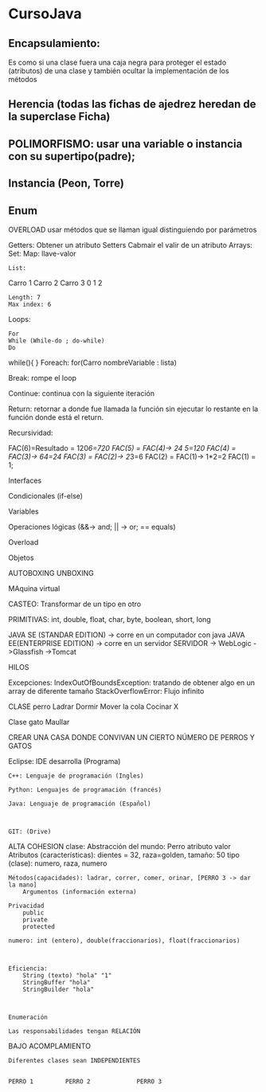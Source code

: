 # CursoJava

## Encapsulamiento:

Es como si una clase fuera una caja negra para proteger el estado (atributos) de una clase y también ocultar la implementación de los métodos

## Herencia (todas las fichas de ajedrez heredan de la superclase Ficha)

## POLIMORFISMO: usar una variable o instancia con su supertipo(padre);

## Instancia (Peon, Torre)

## Enum


OVERLOAD usar métodos que se llaman igual distinguiendo por parámetros


Getters:
  Obtener un atributo
Setters
  Cabmair el valir de un atributo
Arrays:
	Set:
	Map: llave-valor
		
	List: 


Carro 1
Carro 2
Carro 3
0
1
2

	Length: 7
	Max index: 6


Loops:

	For
	While (While-do ; do-while)
	Do
while(){
}
Foreach: for(Carro nombreVariable : lista)

Break: rompe el loop

Continue: continua con la siguiente iteración 

Return: retornar a donde fue llamada la función sin ejecutar lo restante en la función donde está el return.

Recursividad:


FAC(6)=Resultado = 120*6=720
FAC(5) = FAC(4)-> 24 *5=120
FAC(4) = FAC(3)-> 6*4=24
FAC(3) = FAC(2)-> 2*3=6
FAC(2) = FAC(1)-> 1*2=2
FAC(1) = 1;

Interfaces


Condicionales (if-else)

Variables

Operaciones lógicas (&&-> and; || -> or; == equals)

Overload


Objetos






AUTOBOXING
UNBOXING

MAquina virtual

CASTEO: Transformar de un tipo en otro

PRIMITIVAS: int, double, float, char, byte, boolean, short, long



	

JAVA SE (STANDAR EDITION) -> corre en un computador con java
JAVA EE(ENTERPRISE EDITION) -> corre en un servidor
	SERVIDOR
		-> WebLogic
		->Glassfish
		->Tomcat


HILOS

Excepciones:
	IndexOutOfBoundsException: tratando de obtener algo en un array de diferente tamaño
	StackOverflowError: Flujo infinito

CLASE perro
	Ladrar
	Dormir
	Mover la cola
	Cocinar X

	
 
Clase gato
	Maullar 


CREAR UNA CASA DONDE CONVIVAN UN CIERTO NÚMERO DE PERROS Y GATOS



Eclipse: IDE desarrolla (Programa)

	C++: Lenguaje de programación (Ingles)

	Python: Lenguajes de programación (francés)

	Java: Lenguaje de programación (Español)
	
	
	
	GIT: (Drive)
	
	
	
ALTA COHESION
	clase: 
		Abstracción del mundo: Perro
								atributo	   valor
	Atributos (características): dientes    =   32, raza=golden, tamaño: 50
		tipo (clase):								  numero,		raza,			numero
	
	Métodos(capacidades): ladrar, correr, comer, orinar, [PERRO 3 -> dar la mano]
		Argumentos (información externa)
	
	Privacidad
		public
		private
		protected	
	
	numero: int (entero), double(fraccionarios), float(fraccionarios)
	
	
	
	Eficiencia:
		String (texto) "hola" "1"
		StringBuffer "hola"
		StringBuilder "hola"
		
	
	
	Enumeración
	
	Las responsabilidades tengan RELACIÓN

BAJO ACOMPLAMIENTO

	Diferentes clases sean INDEPENDIENTES
	
	
	PERRO 1			PERRO 2				PERRO 3
	
	
	

